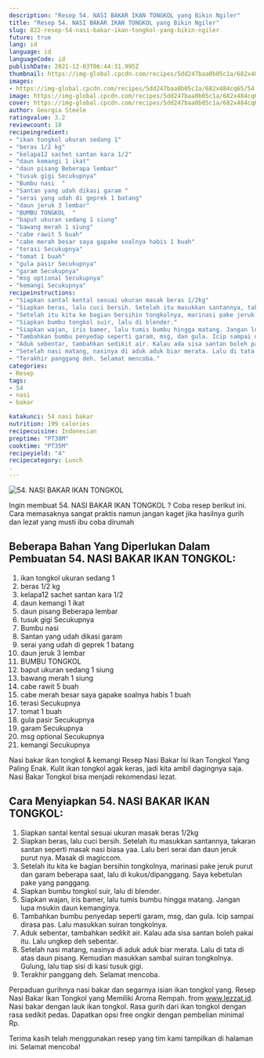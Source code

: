 ```yaml
---
description: "Resep 54. NASI BAKAR IKAN TONGKOL yang Bikin Ngiler"
title: "Resep 54. NASI BAKAR IKAN TONGKOL yang Bikin Ngiler"
slug: 822-resep-54-nasi-bakar-ikan-tongkol-yang-bikin-ngiler
future: true
lang: id
language: id
languageCode: id
publishDate: 2021-12-03T06:44:31.995Z 
thumbnail: https://img-global.cpcdn.com/recipes/5dd247baa0b05c1a/682x484cq65/54-nasi-bakar-ikan-tongkol-foto-resep-utama.png
images:
- https://img-global.cpcdn.com/recipes/5dd247baa0b05c1a/682x484cq65/54-nasi-bakar-ikan-tongkol-foto-resep-utama.png
image: https://img-global.cpcdn.com/recipes/5dd247baa0b05c1a/682x484cq65/54-nasi-bakar-ikan-tongkol-foto-resep-utama.png
cover: https://img-global.cpcdn.com/recipes/5dd247baa0b05c1a/682x484cq65/54-nasi-bakar-ikan-tongkol-foto-resep-utama.png
author: Georgia Steele
ratingvalue: 3.2
reviewcount: 10
recipeingredient:
- "ikan tongkol ukuran sedang 1"
- "beras 1/2 kg"
- "kelapa12 sachet santan kara 1/2"
- "daun kemangi 1 ikat"
- "daun pisang Beberapa lembar"
- "tusuk gigi Secukupnya"
- "Bumbu nasi  "
- "Santan yang udah dikasi garam "
- "serai yang udah di geprek 1 batang"
- "daun jeruk 3 lembar"
- "BUMBU TONGKOL  "
- "baput ukuran sedang 1 siung"
- "bawang merah 1 siung"
- "cabe rawit 5 buah"
- "cabe merah besar saya gapake soalnya habis 1 buah"
- "terasi Secukupnya"
- "tomat 1 buah"
- "gula pasir Secukupnya"
- "garam Secukupnya"
- "msg optional Secukupnya"
- "kemangi Secukupnya"
recipeinstructions:
- "Siapkan santal kental sesuai ukuran masak beras 1/2kg"
- "Siapkan beras, lalu cuci bersih. Setelah itu masukkan santannya, takaran santan seperti masak nasi biasa yaa. Lalu beri serai dan daun jeruk purut nya. Masak di magiccom."
- "Setelah itu kita ke bagian bersihin tongkolnya, marinasi pake jeruk purut dan garam beberapa saat, lalu di kukus/dipanggang. Saya kebetulan pake yang panggang."
- "Siapkan bumbu tongkol suir, lalu di blender."
- "Siapkan wajan, iris bamer, lalu tumis bumbu hingga matang. Jangan lupa msukin daun kemanginya."
- "Tambahkan bumbu penyedap seperti garam, msg, dan gula. Icip sampai dirasa pas. Lalu masukkan suiran tongkolnya."
- "Aduk sebentar, tambahkan sedikit air. Kalau ada sisa santan boleh pakai itu. Lalu ungkep deh sebentar."
- "Setelah nasi matang, nasinya di aduk aduk biar merata. Lalu di tata di atas daun pisang. Kemudian masukkan sambal suiran tongkolnya. Gulung, lalu tiap sisi di kasi tusuk gigi."
- "Terakhir panggang deh. Selamat mencoba."
categories:
- Resep
tags:
- 54
- nasi
- bakar

katakunci: 54 nasi bakar 
nutrition: 199 calories
recipecuisine: Indonesian
preptime: "PT38M"
cooktime: "PT35M"
recipeyield: "4"
recipecategory: Lunch
. 
---
```



![54. NASI BAKAR IKAN TONGKOL](https://img-global.cpcdn.com/recipes/5dd247baa0b05c1a/682x484cq65/54-nasi-bakar-ikan-tongkol-foto-resep-utama.png)

Ingin membuat 54. NASI BAKAR IKAN TONGKOL ? Coba resep berikut ini. Cara memasaknya sangat praktis namun jangan kaget jika hasilnya gurih dan lezat yang musti ibu coba dirumah

<!--inarticleads1-->

## Beberapa Bahan Yang Diperlukan Dalam Pembuatan 54. NASI BAKAR IKAN TONGKOL:

1. ikan tongkol ukuran sedang 1
1. beras 1/2 kg
1. kelapa12 sachet santan kara 1/2
1. daun kemangi 1 ikat
1. daun pisang Beberapa lembar
1. tusuk gigi Secukupnya
1. Bumbu nasi  
1. Santan yang udah dikasi garam 
1. serai yang udah di geprek 1 batang
1. daun jeruk 3 lembar
1. BUMBU TONGKOL  
1. baput ukuran sedang 1 siung
1. bawang merah 1 siung
1. cabe rawit 5 buah
1. cabe merah besar saya gapake soalnya habis 1 buah
1. terasi Secukupnya
1. tomat 1 buah
1. gula pasir Secukupnya
1. garam Secukupnya
1. msg optional Secukupnya
1. kemangi Secukupnya

Nasi bakar ikan tongkol &amp; kemangi Resep Nasi Bakar Isi Ikan Tongkol Yang Paling Enak. Kulit ikan tongkol agak keras, jadi kita ambil dagingnya saja. Nasi Bakar Tongkol bisa menjadi rekomendasi lezat. 

<!--inarticleads2-->

## Cara Menyiapkan 54. NASI BAKAR IKAN TONGKOL:

1. Siapkan santal kental sesuai ukuran masak beras 1/2kg
1. Siapkan beras, lalu cuci bersih. Setelah itu masukkan santannya, takaran santan seperti masak nasi biasa yaa. Lalu beri serai dan daun jeruk purut nya. Masak di magiccom.
1. Setelah itu kita ke bagian bersihin tongkolnya, marinasi pake jeruk purut dan garam beberapa saat, lalu di kukus/dipanggang. Saya kebetulan pake yang panggang.
1. Siapkan bumbu tongkol suir, lalu di blender.
1. Siapkan wajan, iris bamer, lalu tumis bumbu hingga matang. Jangan lupa msukin daun kemanginya.
1. Tambahkan bumbu penyedap seperti garam, msg, dan gula. Icip sampai dirasa pas. Lalu masukkan suiran tongkolnya.
1. Aduk sebentar, tambahkan sedikit air. Kalau ada sisa santan boleh pakai itu. Lalu ungkep deh sebentar.
1. Setelah nasi matang, nasinya di aduk aduk biar merata. Lalu di tata di atas daun pisang. Kemudian masukkan sambal suiran tongkolnya. Gulung, lalu tiap sisi di kasi tusuk gigi.
1. Terakhir panggang deh. Selamat mencoba.


Perpaduan gurihnya nasi bakar dan segarnya isian ikan tongkol yang. Resep Nasi Bakar Ikan Tongkol yang Memiliki Aroma Rempah. from www.lezzat.id. Nasi bakar dengan lauk ikan tongkol. Rasa gurih dari ikan tongkol dengan rasa sedikit pedas. Dapatkan opsi free ongkir dengan pembelian minimal Rp. 

Terima kasih telah menggunakan resep yang tim kami tampilkan di halaman ini. Selamat mencoba!
